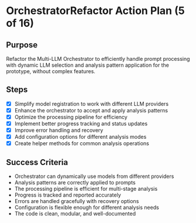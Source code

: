 # OrchestratorRefactor Action Plan (5 of 16)

## Purpose

Refactor the Multi-LLM Orchestrator to efficiently handle prompt processing with dynamic LLM selection and analysis pattern application for the prototype, without complex features.

## Steps

- [x] Simplify model registration to work with different LLM providers
- [x] Enhance the orchestrator to accept and apply analysis patterns
- [x] Optimize the processing pipeline for efficiency
- [x] Implement better progress tracking and status updates
- [x] Improve error handling and recovery
- [x] Add configuration options for different analysis modes
- [x] Create helper methods for common analysis operations

## Success Criteria

- Orchestrator can dynamically use models from different providers
- Analysis patterns are correctly applied to prompts
- The processing pipeline is efficient for multi-stage analysis
- Progress is tracked and reported accurately
- Errors are handled gracefully with recovery options
- Configuration is flexible enough for different analysis needs
- The code is clean, modular, and well-documented
